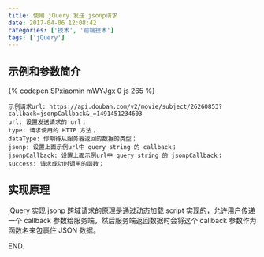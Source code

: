 ```yaml
---
title: 使用 jQuery 发送 jsonp请求
date: 2017-04-06 12:08:42
categories: ['技术', '前端技术']
tags: ['jQuery']
---
```


## 示例和参数简介

{% codepen SPxiaomin mWYJgx 0 js 265 %}

```
示例请求url: https://api.douban.com/v2/movie/subject/26260853?callback=jsonpCallback&_=1491451234603
url: 设置发送请求的 url；
type: 请求使用的 HTTP 方法；
dataType: 你期待从服务器返回的数据的类型；
jsonp: 设置上面示例url中 query string 的 callback；
jsonpCallback: 设置上面示例url中 query string 的 jsonpCallback；
success: 请求成功时调用的函数；
```

## 实现原理

jQuery 实现 jsonp 跨域请求的原理是通过动态加载 script 实现的，允许用户传递一个 callback 参数给服务端，然后服务端返回数据时会将这个 callback 参数作为函数名来包裹住 JSON 数据。

END.
